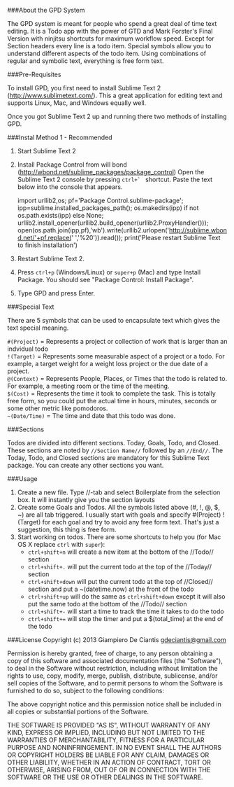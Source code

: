 ###About the GPD System

The GPD system is meant for people who spend a great deal of time text editing. It is a Todo app with the power of GTD and Mark Forster's Final Version with ninjitsu shortcuts for maximum workflow speed. Except for Section headers every line is a todo item. Special symbols allow you to understand different aspects of the todo item. Using combinations of regular and symbolic text, everything is free form text.  

###Pre-Requisites

To install GPD, you first need to install Sublime Text 2 (http://www.sublimetext.com/). This a great application for editing text and supports Linux, Mac, and Windows equally well. 

Once you got Sublime Text 2 up and running there two methods of installing GPD.

###Instal Method 1 - Recommended
1. Start Sublime Text 2
2. Install Package Control from will bond (http://wbond.net/sublime_packages/package_control)
Open the Sublime Text 2 console by pressing ``ctrl+` `` shortcut. Paste the text below into the console that appears.

	import urllib2,os; pf='Package Control.sublime-package'; ipp=sublime.installed_packages_path(); os.makedirs(ipp) if not os.path.exists(ipp) else None; urllib2.install_opener(urllib2.build_opener(urllib2.ProxyHandler())); open(os.path.join(ipp,pf),'wb').write(urllib2.urlopen('http://sublime.wbond.net/'+pf.replace(' ','%20')).read()); print('Please restart Sublime Text to finish installation')

3. Restart Sublime Text 2.
4. Press `ctrl+p` (Windows/Linux) or `super+p` (Mac) and type Install Package. You should see "Package Control: Install Package".
5. Type GPD and press Enter.

###Special Text

There are 5 symbols that can be used to encapsulate text which gives the text special meaning.

`#(Project)` = Represents a project or collection of work that is larger than an indvidual todo  
`!(Target)` = Represents some measurable aspect of a project or a todo. For example, a target weight for a weight loss project or the due date of a project.  
`@(Context)` = Represents People, Places, or Times that the todo is related to. For example, a meeting room or the time of the meeting.   
`$(Cost)` = Represents the time it took to complete the task. This is totally free form, so you could put the actual time in hours, minutes, seconds or some other metric like pomodoros.  
`~(Date/Time)` = The time and date that this todo was done.  

###Sections

Todos are divided into different sections. Today, Goals, Todo, and Closed. These sections are noted by `//Section Name//` followed by an `//End//`. The Today, Todo, and Closed sections are mandatory for this Sublime Text package. You can create any other sections you want.

###Usage
1. Create a new file. Type //-tab and select Boilerplate from the selection box. It will instantly give you the section layouts  
2. Create some Goals and Todos. All the symbols listed above (#, !, @, $, ~) are all tab triggered. I usually start with goals and specify #(Project) !(Target) for each goal and try to avoid any free form text. That's just a suggestion, this thing is free form.  
3. Start working on todos. There are some shortcuts to help you (for Mac OS X replace `ctrl` with `super`):
	* `ctrl+shift+n` will create a new item at the bottom of the //Todo// section
	* `ctrl+shift+.` will put the current todo at the top of the //Today// section
	* `ctrl+shift+down` will put the current todo at the top of //Closed// section and put a ~(datetime.now) at the front of the todo
	* `ctrl+shift+up` will do the same as `ctrl+shift+down` except it will also put the same todo at the bottom of the //Todo// section
	* `ctrl+shift+-` will start a time to track the time it takes to do the todo
	* `ctrl+shift+=` will stop the timer and put a $(total_time) at the end of the todo


###License
Copyright (c) 2013 Giampiero De Ciantis <gdeciantis@gmail.com>

Permission is hereby granted, free of charge, to any person obtaining a copy of this software and associated documentation files (the "Software"), to deal in the Software without restriction, including without limitation the rights to use, copy, modify, merge, publish, distribute, sublicense, and/or sell copies of the Software, and to permit persons to whom the Software is furnished to do so, subject to the following conditions:

The above copyright notice and this permission notice shall be included in all copies or substantial portions of the Software.

THE SOFTWARE IS PROVIDED "AS IS", WITHOUT WARRANTY OF ANY KIND, EXPRESS OR IMPLIED, INCLUDING BUT NOT LIMITED TO THE WARRANTIES OF MERCHANTABILITY, FITNESS FOR A PARTICULAR PURPOSE AND NONINFRINGEMENT. IN NO EVENT SHALL THE AUTHORS OR COPYRIGHT HOLDERS BE LIABLE FOR ANY CLAIM, DAMAGES OR OTHER LIABILITY, WHETHER IN AN ACTION OF CONTRACT, TORT OR OTHERWISE, ARISING FROM, OUT OF OR IN CONNECTION WITH THE SOFTWARE OR THE USE OR OTHER DEALINGS IN THE SOFTWARE.
